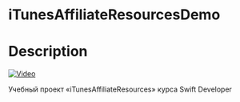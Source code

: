 # iTunesAffiliateResourcesDemo
# Description

[![Video](https://i9.ytimg.com/vi/91szDVd30_k/mq2.jpg?sqp=CKT_h98F&rs=AOn4CLBx6D946L92WHB2p7rcHFojkXteFw)](https://youtu.be/91szDVd30_k)

Учебный проект «iTunesAffiliateResources» курса Swift Developer
